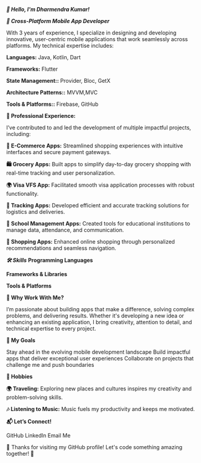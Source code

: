 ***👋 Hello, I'm Dharmendra Kumar!***

***🚀 Cross-Platform Mobile App Developer***

With 3 years of experience, I specialize in designing and developing innovative, user-centric mobile applications that work seamlessly across platforms. My technical expertise includes:

**Languages:** Java, Kotlin, Dart

**Frameworks:** Flutter

**State Management::** Provider, Bloc, GetX

**Architecture Patterns::** MVVM,MVC

**Tools & Platforms::** Firebase, GitHub

**💼 Professional Experience:**

I’ve contributed to and led the development of multiple impactful projects, including:

**🛒 E-Commerce Apps:** Streamlined shopping experiences with intuitive interfaces and secure payment gateways.

**🛍️ Grocery Apps:** Built apps to simplify day-to-day grocery shopping with real-time tracking and user personalization.

**🌍 Visa VFS App:** Facilitated smooth visa application processes with robust functionality.

**🚚 Tracking Apps:** Developed efficient and accurate tracking solutions for logistics and deliveries.

**🏫 School Management Apps:** Created tools for educational institutions to manage data, attendance, and communication.

**🛒 Shopping Apps:** Enhanced online shopping through personalized recommendations and seamless navigation.

***🛠️ Skills***
**Programming Languages**



**Frameworks & Libraries**




**Tools & Platforms**


**🌟 Why Work With Me?**

I’m passionate about building apps that make a difference, solving complex problems, and delivering results. Whether it's developing a new idea or enhancing an existing application, I bring creativity, attention to detail, and technical expertise to every project.


**🎯 My Goals**

Stay ahead in the evolving mobile development landscape
Build impactful apps that deliver exceptional user experiences
Collaborate on projects that challenge me and push boundaries

**🎵 Hobbies**

**🌍 Traveling:** Exploring new places and cultures inspires my creativity and problem-solving skills.

**🎶 Listening to Music:** Music fuels my productivity and keeps me motivated.

**📬 Let’s Connect!**

GitHub
LinkedIn
Email Me

🙏 Thanks for visiting my GitHub profile! Let's code something amazing together! 🚀

